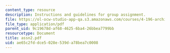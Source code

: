 ```yaml
---
content_type: resource
description: Instructions and guidelines for group assignment.
file: https://ol-ocw-studio-app-qa.s3.amazonaws.com/courses/4-196-architecture-design-level-ii-cuba-studio-spring-2004/ae65c2fddce5028e539da78bea7c0008_assn2.pdf
file_type: application/pdf
parent_uid: 9c19678d-af68-4625-6ba4-26bbea7799bb
resourcetype: Document
title: assn2.pdf
uid: ae65c2fd-dce5-028e-539d-a78bea7c0008
---
```

